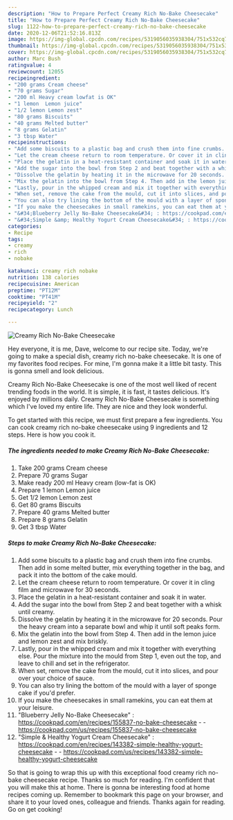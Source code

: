 ```yaml
---
description: "How to Prepare Perfect Creamy Rich No-Bake Cheesecake"
title: "How to Prepare Perfect Creamy Rich No-Bake Cheesecake"
slug: 1122-how-to-prepare-perfect-creamy-rich-no-bake-cheesecake
date: 2020-12-06T21:52:16.813Z
image: https://img-global.cpcdn.com/recipes/5319056035938304/751x532cq70/creamy-rich-no-bake-cheesecake-recipe-main-photo.jpg
thumbnail: https://img-global.cpcdn.com/recipes/5319056035938304/751x532cq70/creamy-rich-no-bake-cheesecake-recipe-main-photo.jpg
cover: https://img-global.cpcdn.com/recipes/5319056035938304/751x532cq70/creamy-rich-no-bake-cheesecake-recipe-main-photo.jpg
author: Marc Bush
ratingvalue: 4
reviewcount: 12055
recipeingredient:
- "200 grams Cream cheese"
- "70 grams Sugar"
- "200 ml Heavy cream lowfat is OK"
- "1 lemon  Lemon juice"
- "1/2 lemon Lemon zest"
- "80 grams Biscuits"
- "40 grams Melted butter"
- "8 grams Gelatin"
- "3 tbsp Water"
recipeinstructions:
- "Add some biscuits to a plastic bag and crush them into fine crumbs. Then add in some melted butter, mix everything together in the bag, and pack it into the bottom of the cake mould."
- "Let the cream cheese return to room temperature. Or cover it in cling film and microwave for 30 seconds."
- "Place the gelatin in a heat-resistant container and soak it in water."
- "Add the sugar into the bowl from Step 2 and beat together with a whisk until creamy."
- "Dissolve the gelatin by heating it in the microwave for 20 seconds. Pour the heavy cream into a separate bowl and whip it until soft peaks form."
- "Mix the gelatin into the bowl from Step 4. Then add in the lemon juice and lemon zest and mix briskly."
- "Lastly, pour in the whipped cream and mix it together with everything else. Pour the mixture into the mould from Step 1, even out the top, and leave to chill and set in the refrigerator."
- "When set, remove the cake from the mould, cut it into slices, and pour over your choice of sauce."
- "You can also try lining the bottom of the mould with a layer of sponge cake if you&#39;d prefer."
- "If you make the cheesecakes in small ramekins, you can eat them at your leisure."
- "&#34;Blueberry Jelly No-Bake Cheesecake&#34; : https://cookpad.com/en/recipes/155837-no-bake-cheesecake  https://cookpad.com/us/recipes/155837-no-bake-cheesecake"
- "&#34;Simple &amp; Healthy Yogurt Cream Cheesecake&#34; : https://cookpad.com/en/recipes/143382-simple-healthy-yogurt-cheesecake  https://cookpad.com/us/recipes/143382-simple-healthy-yogurt-cheesecake"
categories:
- Recipe
tags:
- creamy
- rich
- nobake

katakunci: creamy rich nobake 
nutrition: 138 calories
recipecuisine: American
preptime: "PT12M"
cooktime: "PT41M"
recipeyield: "2"
recipecategory: Lunch

---
```



![Creamy Rich No-Bake Cheesecake](https://img-global.cpcdn.com/recipes/5319056035938304/751x532cq70/creamy-rich-no-bake-cheesecake-recipe-main-photo.jpg)

Hey everyone, it is me, Dave, welcome to our recipe site. Today, we're going to make a special dish, creamy rich no-bake cheesecake. It is one of my favorites food recipes. For mine, I'm gonna make it a little bit tasty. This is gonna smell and look delicious.



Creamy Rich No-Bake Cheesecake is one of the most well liked of recent trending foods in the world. It is simple, it is fast, it tastes delicious. It's enjoyed by millions daily. Creamy Rich No-Bake Cheesecake is something which I've loved my entire life. They are nice and they look wonderful.


To get started with this recipe, we must first prepare a few ingredients. You can cook creamy rich no-bake cheesecake using 9 ingredients and 12 steps. Here is how you cook it.

<!--inarticleads1-->

##### The ingredients needed to make Creamy Rich No-Bake Cheesecake:

1. Take 200 grams Cream cheese
1. Prepare 70 grams Sugar
1. Make ready 200 ml Heavy cream (low-fat is OK)
1. Prepare 1 lemon  Lemon juice
1. Get 1/2 lemon Lemon zest
1. Get 80 grams Biscuits
1. Prepare 40 grams Melted butter
1. Prepare 8 grams Gelatin
1. Get 3 tbsp Water




<!--inarticleads2-->

##### Steps to make Creamy Rich No-Bake Cheesecake:

1. Add some biscuits to a plastic bag and crush them into fine crumbs. Then add in some melted butter, mix everything together in the bag, and pack it into the bottom of the cake mould.
1. Let the cream cheese return to room temperature. Or cover it in cling film and microwave for 30 seconds.
1. Place the gelatin in a heat-resistant container and soak it in water.
1. Add the sugar into the bowl from Step 2 and beat together with a whisk until creamy.
1. Dissolve the gelatin by heating it in the microwave for 20 seconds. Pour the heavy cream into a separate bowl and whip it until soft peaks form.
1. Mix the gelatin into the bowl from Step 4. Then add in the lemon juice and lemon zest and mix briskly.
1. Lastly, pour in the whipped cream and mix it together with everything else. Pour the mixture into the mould from Step 1, even out the top, and leave to chill and set in the refrigerator.
1. When set, remove the cake from the mould, cut it into slices, and pour over your choice of sauce.
1. You can also try lining the bottom of the mould with a layer of sponge cake if you&#39;d prefer.
1. If you make the cheesecakes in small ramekins, you can eat them at your leisure.
1. &#34;Blueberry Jelly No-Bake Cheesecake&#34; : https://cookpad.com/en/recipes/155837-no-bake-cheesecake -  - https://cookpad.com/us/recipes/155837-no-bake-cheesecake
1. &#34;Simple &amp; Healthy Yogurt Cream Cheesecake&#34; : https://cookpad.com/en/recipes/143382-simple-healthy-yogurt-cheesecake -  - https://cookpad.com/us/recipes/143382-simple-healthy-yogurt-cheesecake




So that is going to wrap this up with this exceptional food creamy rich no-bake cheesecake recipe. Thanks so much for reading. I'm confident that you will make this at home. There is gonna be interesting food at home recipes coming up. Remember to bookmark this page on your browser, and share it to your loved ones, colleague and friends. Thanks again for reading. Go on get cooking!
